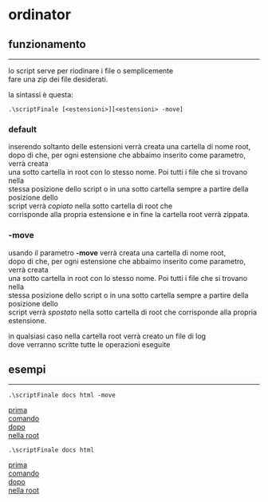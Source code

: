 # ordinator
## funzionamento
---
lo script serve per riodinare i file o semplicemente<br>
fare una zip dei file desiderati.

la sintassi è questa:
```
.\scriptFinale [<estensioni>][<estensioni> -move]
```

### __default__
inserendo soltanto delle estensioni verrà creata una cartella di nome root,<br>
dopo di che, per ogni estensione che abbaimo inserito come parametro, verrà creata<br>
una sotto cartella in root con lo stesso nome. Poi tutti i file che si trovano nella<br>
stessa posizione dello script o in una sotto cartella sempre a partire della posizione dello<br>
script verrà _copiato_ nella sotto cartella di root che <br>
corrisponde alla propria estensione e in fine la cartella root verrà zippata.

### __-move__
usando il parametro __-move__ verrà creata una cartella di nome root,<br>
dopo di che, per ogni estensione che abbaimo inserito come parametro, verrà creata<br>
una sotto cartella in root con lo stesso nome. Poi tutti i file che si trovano nella<br>
stessa posizione dello script o in una sotto cartella sempre a partire della posizione dello<br>
script verrà _spostato_ nella sotto cartella di root che corrisponde alla propria estensione.

in qualsiasi caso nella cartella root verrà creato un file di log<br>
dove verranno scritte tutte le operazioni eseguite

## esempi
---
```
.\scriptFinale docs html -move
```
[prima](img/prima.PNG)<br>
[comando](img/comandoMove.PNG)<br>
[dopo](img/dopoMove.PNG)<br>
[nella root](img/nellaRoot.PNG)<br>

```
.\scriptFinale docs html
```
[prima](img/prima.PNG)<br>
[comando](img/comandoBackUp.PNG)<br>
[dopo](img/dopoBackUp.PNG)<br>
[nella root](img/nellaRoot.PNG)<br>
